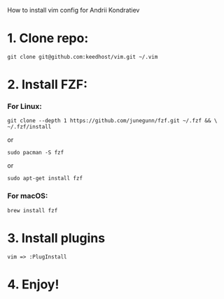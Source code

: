 How to install vim config for Andrii Kondratiev

# 1. Clone repo:
```
git clone git@github.com:keedhost/vim.git ~/.vim
```

# 2. Install FZF:
### For Linux:
```
git clone --depth 1 https://github.com/junegunn/fzf.git ~/.fzf && \
~/.fzf/install
```
or
```
sudo pacman -S fzf
```
or
```
sudo apt-get install fzf
```
### For macOS:
```
brew install fzf
```

# 3. Install plugins 
```
vim => :PlugInstall
```
# 4. Enjoy!
